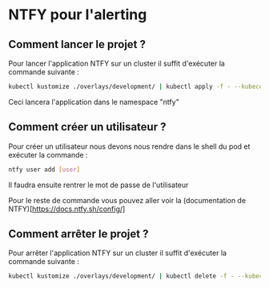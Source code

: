 # NTFY pour l'alerting

## Comment lancer le projet ?

Pour lancer l'application NTFY sur un cluster il suffit d'exécuter la commande suivante :
```bash
kubectl kustomize ./overlays/development/ | kubectl apply -f - --kubeconfig="chemin_vers_config_kube"
```

Ceci lancera l'application dans le namespace "ntfy"

## Comment créer un utilisateur ?

Pour créer un utilisateur nous devons nous rendre dans le shell du pod et exécuter la commande :
```bash
ntfy user add [user]
```

Il faudra ensuite rentrer le mot de passe de l'utilisateur

Pour le reste de commande vous pouvez aller voir la (documentation de NTFY)[https://docs.ntfy.sh/config/]

## Comment arrêter le projet ?

Pour arrêter l'application NTFY sur un cluster il suffit d'exécuter la commande suivante :
```bash
kubectl kustomize ./overlays/development/ | kubectl delete -f - --kubeconfig="chemin_vers_config_kube"
```